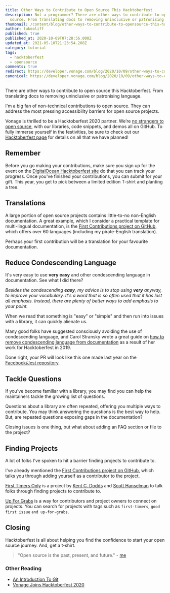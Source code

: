 ```yaml
---
title: Other Ways to Contribute to Open Source This Hacktoberfest
description: Not a programmer? There are other ways to contribute to open
  source. From translating docs to removing uninclusive or patronising language.
thumbnail: /content/blog/other-ways-to-contribute-to-opensource-this-hacktoberfest/Blog_Not-a-Programmer_1200x600.png
author: lukeoliff
published: true
published_at: 2020-10-09T07:28:56.000Z
updated_at: 2021-05-10T21:23:54.208Z
category: tutorial
tags:
  - hacktoberfest
  - opensource
comments: true
redirect: https://developer.vonage.com/blog/2020/10/09/other-ways-to-contribute-to-opensource-this-hacktoberfest
canonical: https://developer.vonage.com/blog/2020/10/09/other-ways-to-contribute-to-opensource-this-hacktoberfest
---
```

There are other ways to contribute to open source this Hacktoberfest. From translating docs to removing uninclusive or patronising language.

I'm a big fan of non-technical contributions to open source. They can address the most pressing accessibility barriers for open source projects.

Vonage is thrilled to be a Hacktoberfest 2020 partner. We’re [no strangers to open source](https://youtu.be/zYJpYMCy6PA), with our libraries, code snippets, and demos all on GitHub. To fully immerse yourself in the festivities, be sure to check out our [Hacktoberfest page](https://nexmo.dev/2GZcyHc) for details on all that we have planned!

## Remember

Before you go making your contributions, make sure you sign up for the event on the [DigitalOcean Hacktoberfest site](https://hacktoberfest.digitalocean.com/) do that you can track your progress. Once you've finished your contributions, you can submit for your gift. This year, you get to pick between a limited edition T-shirt and planting a tree.

## Translations

A large portion of open source projects contains little-to-no non-English documentation. A great example, which I consider a practical template for multi-lingual documentation, is the [First Contributions project on GitHub](https://github.com/firstcontributions/first-contributions), which offers over 60 languages (including my pirate-English translation).

Perhaps your first contribution will be a translation for your favourite documentation.

## Reduce Condescending Language

It's very easy to use **very easy** and other condescending language in documentation. See what I did there?

_Besides the condescending **easy**, my advice is to stop using **very** anyway, to improve your vocabulary. It's a word that is so often used that it has lost all emphasis. Instead, there are plenty of better ways to add emphasis to your point._

When we read that something is "easy" or "simple" and then run into issues with a library, it can quickly alienate us.

Many good folks have suggested consciously avoiding the use of condescending language, and Carol Stransky wrote a great guide on [how to remove condescending language from documentation](https://meeshkan.com/blog/remove-condescending-language-from-documentation) as a result of her work for Hacktoberfest in 2019.

Done right, your PR will look like this one made last year on the [Facebook/Jest repository](https://github.com/facebook/jest/pull/9040).

## Tackle Questions

If you've become familiar with a library, you may find you can help the maintainers tackle the growing list of questions.

Questions about a library are often repeated, offering you multiple ways to contribute. You may think answering the questions is the best way to help. But, are repeated questions exposing gaps in the documentation?

Closing issues is one thing, but what about adding an FAQ section or file to the project?

## Finding Projects

A lot of folks I've spoken to hit a barrier finding projects to contribute to. 

I've already mentioned the [First Contributions project on GitHub](https://github.com/firstcontributions/first-contributions), which talks you through adding yourself as a contributor to the project.

[First Timers Only](https://www.firsttimersonly.com/) is a project by [Kent C. Dodds](https://github.com/kentcdodds) and [Scott Hanselman](https://github.com/shanselman) to talk folks through finding projects to contribute to.

[Up For Grabs](https://up-for-grabs.net/) is a way for contributors and project owners to connect on projects. You can search for projects with tags such as `first-timers`, `good first issue` `and up-for-grabs`.

## Closing

Hacktoberfest is all about helping you find the confidence to start your open source journey. And, get a t-shirt.

> "Open source is the past, present, and future." - [me](https://auth0.com/blog/a-first-timers-guide-to-an-open-source-project/#Open.Source.Is.All.Around.Us)

### Other Reading

- [An Introduction To Git](https://www.nexmo.com/blog/2020/09/29/an-introduction-to-git-dr)
- [Vonage Joins Hacktoberfest 2020](https://www.nexmo.com/blog/2020/09/28/vonage-joins-hacktoberfest-2020)
